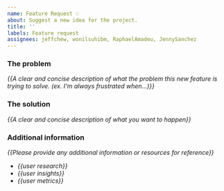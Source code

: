 ```yaml
---
name: Feature Request 💡
about: Suggest a new idea for the project.
title: ''
labels: Feature request
assignees: jeffchew, wonilsuhibm, RaphaelAmadeu, JennySanchez
---
```


<!-- replace _{{...}}_ with your own words -->

### The problem
_{{A clear and concise description of what the problem this new feature is trying to solve. (ex. I'm always frustrated when...)}}_

### The solution
_{{A clear and concise description of what you want to happen}}_

### Additional information
 _{{Please provide any additional information or resources for reference}}_
 - _{{user research}}_
 - _{{user insights}}_
 - _{{user metrics}}_
